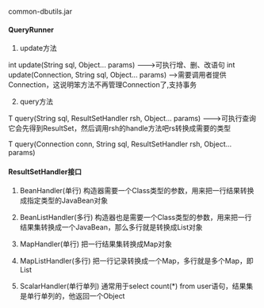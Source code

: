 common-dbutils.jar

#### QueryRunner

1. update方法

int update(String sql, Object... params) --->可执行增、删、改语句
int update(Connection, String sql, Object... params) -->需要调用者提供Connection，这说明笨方法不再管理Connection了,支持事务

2. query方法

T query(String sql, ResultSetHandler rsh, Object... params) --->可执行查询
它会先得到ResultSet，然后调用rsh的handle方法吧rs转换成需要的类型

T query(Connection conn, String sql, ResultSetHandler rsh, Object... params)

#### ResultSetHandler接口
1. BeanHandler(单行) 构造器需要一个Class类型的参数，用来把一行结果转换成指定类型的JavaBean对象

2. BeanListHandler(多行)
构造器也是需要一个Class类型的参数，用来把一行结果集转换成一个JavaBean，那么多行就是转换成List对象

3. MapHandler(单行)
把一行结果集转换成Map对象

3. MapListHandler(多行)
把一行记录转换成一个Map，多行就是多个Map，即List<Map>

4. ScalarHandler(单行单列)
通常用于select count(*) from user语句，结果集是单行单列的，他返回一个Object
